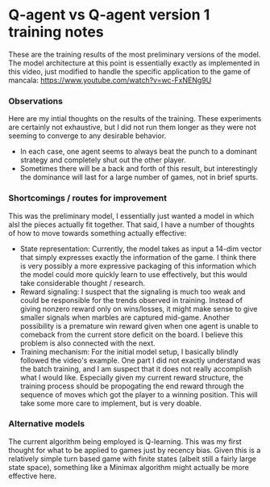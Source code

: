 # Q-agent vs Q-agent version 1 training notes
These are the training results of the most preliminary versions of the model. The model architecture at this point is essentially exactly as implemented in this video, just modified to handle the specific application to the game of mancala: https://www.youtube.com/watch?v=wc-FxNENg9U

### Observations
Here are my intial thoughts on the results of the training. These experiments are certainly not exhaustive, but I did not run them longer as they were not seeming to converge to any desirable behavior.
- In each case, one agent seems to always beat the punch to a dominant strategy and completely shut out the other player.
- Sometimes there will be a back and forth of this result, but interestingly the dominance will last for a large number of games, not in brief spurts.

### Shortcomings / routes for improvement
This was the preliminary model, I essentially just wanted a model in which alsl the pieces actually fit together. That said, I have a number of thoughts of how to move towards something actually effective:
- State representation: Currently, the model takes as input a 14-dim vector that simply expresses exactly the information of the game. I think there is very possibly a more expressive packaging of this information which the model could more quickly learn to use effectively, but this would take considerable thought / research.
- Reward signaling: I suspect that the signaling is much too weak and could be responsible for the trends observed in training. Instead of giving nonzero reward only on wins/losses, it might make sense to give smaller signals when marbles are captured mid-game. Another possibility is a premature win reward given when one agent is unable to comeback from the current store deficit on the board. I believe this problem is also connected with the next.
- Training mechanism: For the initial model setup, I basically blindly followed the video's example. One part I did not exactly understand was the batch training, and I am suspect that it does not really accomplish what I would like. Especially given my current reward structure, the training process should be propogating the end reward through the sequence of moves which got the player to a winning position. This will take some more care to implement, but is very doable.

### Alternative models
The current algorithm being employed is Q-learning. This was my first thought for what to be applied to games just by recency bias. Given this is a relatively simple turn based game with finite states (albeit still a fairly large state space), something like a Minimax algorithm might actually be more effective here.